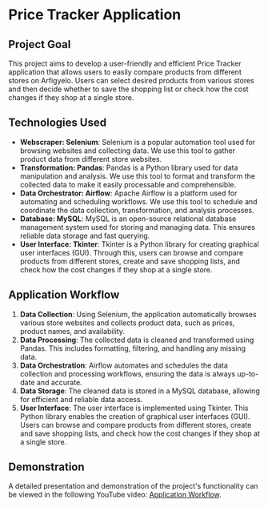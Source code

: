 # Price Tracker Application

## Project Goal

This project aims to develop a user-friendly and efficient Price Tracker application that allows users to easily compare products from different stores on Arfigyelo. Users can select desired products from various stores and then decide whether to save the shopping list or check how the cost changes if they shop at a single store.

## Technologies Used

- **Webscraper: Selenium**: Selenium is a popular automation tool used for browsing websites and collecting data. We use this tool to gather product data from different store websites.
- **Transformation: Pandas**: Pandas is a Python library used for data manipulation and analysis. We use this tool to format and transform the collected data to make it easily processable and comprehensible.
- **Data Orchestrator: Airflow**: Apache Airflow is a platform used for automating and scheduling workflows. We use this tool to schedule and coordinate the data collection, transformation, and analysis processes.
- **Database: MySQL**: MySQL is an open-source relational database management system used for storing and managing data. This ensures reliable data storage and fast querying.
- **User Interface: Tkinter**: Tkinter is a Python library for creating graphical user interfaces (GUI). Through this, users can browse and compare products from different stores, create and save shopping lists, and check how the cost changes if they shop at a single store.

## Application Workflow

1. **Data Collection**: Using Selenium, the application automatically browses various store websites and collects product data, such as prices, product names, and availability.
2. **Data Processing**: The collected data is cleaned and transformed using Pandas. This includes formatting, filtering, and handling any missing data.
3. **Data Orchestration**: Airflow automates and schedules the data collection and processing workflows, ensuring the data is always up-to-date and accurate.
4. **Data Storage**: The cleaned data is stored in a MySQL database, allowing for efficient and reliable data access.
5. **User Interface**: The user interface is implemented using Tkinter. This Python library enables the creation of graphical user interfaces (GUI). Users can browse and compare products from different stores, create and save shopping lists, and check how the cost changes if they shop at a single store.

## Demonstration

A detailed presentation and demonstration of the project's functionality can be viewed in the following YouTube video: [Application Workflow](https://youtu.be/Ktty0BKLczk).
